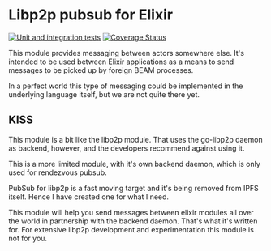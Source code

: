 # Libp2p pubsub for Elixir

[![Unit and integration tests](https://github.com/bahner/myspace-pubsub/actions/workflows/testsuite.yaml/badge.svg)](https://github.com/bahner/myspace-pubsub/actions/workflows/testsuite.yaml)
[![Coverage Status](https://coveralls.io/repos/github/bahner/myspace-pubsub/badge.svg?branch=develop)](https://coveralls.io/github/bahner/myspace-pubsub?branch=develop)

This module provides messaging between actors
somewhere else. It's intended to be used between
Elixir applications as a means to send messages
to be picked up by foreign BEAM processes.

In a perfect world this type of messaging could
be implemented in the underlying language itself,
but we are not quite there yet.

## KISS

This module is a bit like the libp2p module.
That uses the go-libp2p daemon as backend, however,
and the developers recommend against using it.

This is a more limited module, with it's own backend
daemon, which is only used for rendezvous pubsub.

PubSub for libp2p is a fast moving target and it's
being removed from IPFS itself. Hence I have created
one for what I need.

This module will help you send messages between
elixir modules all over the world in partnership
with the backend daemon. That's what it's written
for. For extensive libp2p development and
experimentation this module is not for you.
